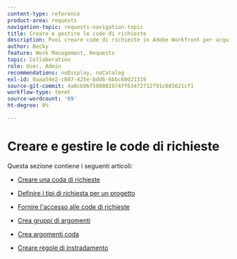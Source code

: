 ```yaml
---
content-type: reference
product-area: requests
navigation-topic: requests-navigation-topic
title: Creare e gestire le code di richieste
description: Puoi creare code di richieste in Adobe Workfront per acquisire il lavoro non pianificato nella tua organizzazione. Nei seguenti articoli viene descritto come configurare i progetti affinché funzionino come code di richieste.
author: Becky
feature: Work Management, Requests
topic: Collaboration
role: User, Admin
recommendations: noDisplay, noCatalog
exl-id: 0aaa54e2-c887-425e-bdd6-6bbc60d21319
source-git-commit: 4a0cb96f5888819747f63472712f91c685621cf1
workflow-type: tm+mt
source-wordcount: '69'
ht-degree: 0%

---
```


# Creare e gestire le code di richieste

Questa sezione contiene i seguenti articoli:

* [Creare una coda di richieste](../../../manage-work/requests/create-and-manage-request-queues/create-request-queue.md)
* [Definire i tipi di richiesta per un progetto](../../../manage-work/requests/create-and-manage-request-queues/define-request-types-for-project.md)
* [Fornire l&#39;accesso alle code di richieste](../../../manage-work/requests/create-and-manage-request-queues/provide-access-to-request-queues.md)
* [Crea gruppi di argomenti](../../../manage-work/requests/create-and-manage-request-queues/create-topic-groups.md)
* [Crea argomenti coda](../../../manage-work/requests/create-and-manage-request-queues/create-queue-topics.md)
* [Creare regole di instradamento](../../../manage-work/requests/create-and-manage-request-queues/create-routing-rules.md)

  <!--
  <li><a href="../../../manage-work/requests/create-and-manage-request-queues/queue-details-tab-overview.md" class="MCXref xref" xrefformat="{para}">Overview of the Queue Details tab in a project</a> </li>
  -->
